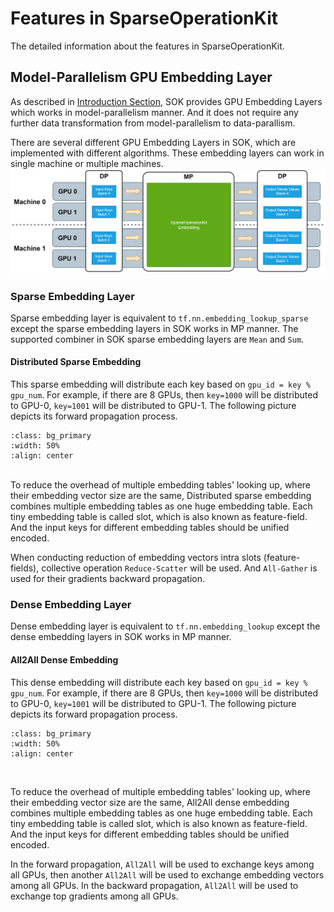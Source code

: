 # Features in SparseOperationKit #
The detailed information about the features in SparseOperationKit.

## Model-Parallelism GPU Embedding Layer ##
As described in [Introduction Section](https://nvidia.github.io/HugeCTR/sparse_operation_kit/v1.0.1/intro_link.html#features), SOK provides GPU Embedding Layers which works in model-parallelism manner. And it does not require any further data transformation from model-parallelism to data-parallism.

There are several different GPU Embedding Layers in SOK, which are implemented with different algorithms. These embedding layers can work in single machine or multiple machines.
![avatar](../images/workflow_of_embeddinglayer.png)

### Sparse Embedding Layer ###
Sparse embedding layer is equivalent to `tf.nn.embedding_lookup_sparse` except the sparse embedding layers in SOK works in MP manner. The supported combiner in SOK sparse embedding layers are `Mean` and `Sum`.

#### Distributed Sparse Embedding ####
This sparse embedding will distribute each key based on `gpu_id = key % gpu_num`. For example, if there are 8 GPUs, then `key=1000` will be distributed to GPU-0, `key=1001` will be distributed to GPU-1. The following picture depicts its forward propagation process.
```{image} ../images/distributed_sparse_embedding.png
:class: bg_primary
:width: 50%
:align: center
```
<br>
To reduce the overhead of multiple embedding tables' looking up, where their embedding vector size are the same, Distributed sparse embedding combines multiple embedding tables as one huge embedding table. Each tiny embedding table is called slot, which is also known as feature-field. And the input keys for different embedding tables should be unified encoded.

When conducting reduction of embedding vectors intra slots (feature-fields), collective operation `Reduce-Scatter` will be used. And `All-Gather` is used for their gradients backward propagation.

### Dense Embedding Layer ###
Dense embedding layer is equivalent to `tf.nn.embedding_lookup` except the dense embedding layers in SOK works in MP manner.

#### All2All Dense Embedding ####
This dense embedding will distribute each key based on `gpu_id = key % gpu_num`. For example, if there are 8 GPUs, then `key=1000` will be distributed to GPU-0, `key=1001` will be distributed to GPU-1. The following picture depicts its forward propagation process.
```{image} ../images/all2all_dense_embedding.png
:class: bg_primary
:width: 50%
:align: center
```
<br>

To reduce the overhead of multiple embedding tables' looking up, where their embedding vector size are the same, All2All dense embedding combines multiple embedding tables as one huge embedding table. Each tiny embedding table is called slot, which is also known as feature-field. And the input keys for different embedding tables should be unified encoded.

In the forward propagation, `All2All` will be used to exchange keys among all GPUs, then another `All2All` will be used to exchange embedding vectors among all GPUs. In the backward propagation, `All2All` will be used to exchange top gradients among all GPUs.